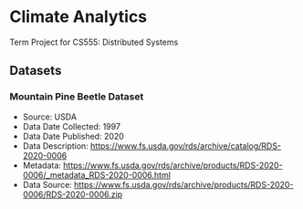 # Climate Analytics

Term Project for CS555: Distributed Systems

## Datasets

### Mountain Pine Beetle Dataset

- Source: USDA
- Data Date Collected: 1997
- Data Date Published: 2020
- Data Description: https://www.fs.usda.gov/rds/archive/catalog/RDS-2020-0006
- Metadata: https://www.fs.usda.gov/rds/archive/products/RDS-2020-0006/_metadata_RDS-2020-0006.html
- Data Source: https://www.fs.usda.gov/rds/archive/products/RDS-2020-0006/RDS-2020-0006.zip